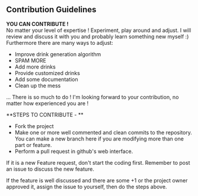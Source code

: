 ## Contribution Guidelines
**YOU CAN CONTRIBUTE !**  
No matter your level of expertise ! Experiment, play around and adjust.
I will review and discuss it with you and probably learn something new myself :)
Furthermore there are many ways to adjust:

- Improve drink generation algorithm
- SPAM MORE
- Add more drinks
- Provide customized drinks
- Add some documentation
- Clean up the mess

...
There is so much to do ! I'm looking forward to your contribution, no matter how experienced you are !


**STEPS TO CONTRIBUTE - **

- Fork the project
- Make one or more well commented and clean commits to the repository. You can make a new branch here if you are modifying more than one part or feature.
- Perform a pull request in github's web interface.

If it is a new Feature request, don't start the coding first. Remember to post an issue to discuss the new feature.

If the feature is well discussed and there are some +1 or the project owner approved it, assign the issue to yourself, then do the steps above.